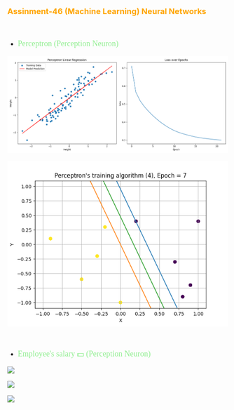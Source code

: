 <p style="color: orange; font-weight: bold; font-size: 18px">Assinment-46 (Machine Learning) Neural Networks</p>
<br>

- <p style="color: lightgreen; font-size: 18px; font-family: Tahoma">Perceptron (Perception Neuron)</p>

![](data/w-h.png)

![](data/perceptron.png)


<br>

- <p style="color: lightgreen; font-size: 18px; font-family: Tahoma">Employee's salary 💵 (Perception Neuron)</p>


![](data)

![](data)

![](data)


